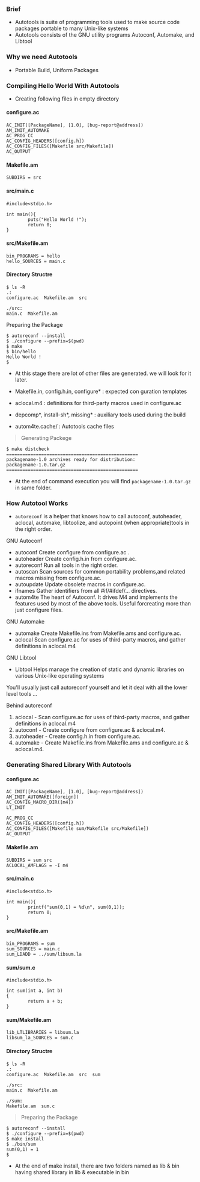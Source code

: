 ### Brief
- Autotools is suite of programming tools used to make source code packages portable to many Unix-like systems
- Autotools consists of the GNU utility programs Autoconf, Automake, and Libtool

### Why we need Autotools

- Portable Build, Uniform Packages

### Compiling Hello World With Autotools

- Creating following files in empty directory

#### configure.ac
```
AC_INIT([PackageName], [1.0], [bug-report@address])
AM_INIT_AUTOMAKE
AC_PROG_CC
AC_CONFIG_HEADERS([config.h])
AC_CONFIG_FILES([Makefile src/Makefile])
AC_OUTPUT
```
#### Makefile.am
```
SUBDIRS = src
```
#### src/main.c
```
#include<stdio.h>

int main(){
        puts("Hello World !");
        return 0;
}
```
#### src/Makefile.am
```
bin_PROGRAMS = hello
hello_SOURCES = main.c
```
#### Directory Structre
```
$ ls -R
.:
configure.ac  Makefile.am  src

./src:
main.c  Makefile.am
```
Preparing the Package

```
$ autoreconf --install
$ ./configure --prefix=$(pwd)
$ make
$ bin/hello
Hello World !
$
```
- At this stage there are lot of other files are generated. we will look for it later.

- Makefile.in, config.h.in, configure* : expected con guration templates
- aclocal.m4 : definitions for third-party macros used in configure.ac
- depcomp*, install-sh*, missing* : auxiliary tools used during the build 
- autom4te.cache/ : Autotools cache files

> Generating Packege

```
$ make distcheck
=================================================
packagename-1.0 archives ready for distribution:
packagename-1.0.tar.gz
=================================================
```
- At the end of command execution you will find `packagename-1.0.tar.gz` in same folder.

### How Autotool Works

- `autoreconf` is a helper that knows how to call autoconf, autoheader, aclocal, automake, libtoolize, and autopoint (when appropriate)tools in the right order.


GNU Autoconf
- autoconf  Create configure from configure.ac .
- autoheader  Create config.h.in from configure.ac.
- autoreconf  Run all tools in the right order.
- autoscan  Scan sources for common portability problems,and related macros missing from configure.ac.
- autoupdate  Update obsolete macros in configure.ac.
- ifnames  Gather identifiers from all #if/#ifdef/... directives.
- autom4te  The heart of Autoconf. It drives M4 and implements the features used by most of the above tools.  Useful forcreating more than just configure files.

GNU Automake
- automake  Create Makefile.ins from Makefile.ams and configure.ac.
- aclocal  Scan configure.ac for uses of third-party macros, and gather definitions in aclocal.m4 

GNU Libtool
- Libtool Helps manage the creation of static and dynamic libraries on various Unix-like operating systems

You'll usually just call autoreconf yourself and let it deal with all the lower level tools ...

Behind autoreconf
1. aclocal - Scan configure.ac for uses of third-party macros, and gather definitions in aclocal.m4 
2. autoconf - Create configure from configure.ac & aclocal.m4.
3. autoheader - Create config.h.in from configure.ac.
4. automake - Create Makefile.ins from Makefile.ams and configure.ac & aclocal.m4.

### Generating Shared Library With Autotools

#### configure.ac
```
AC_INIT([PackageName], [1.0], [bug-report@address])
AM_INIT_AUTOMAKE([foreign])
AC_CONFIG_MACRO_DIR([m4])
LT_INIT

AC_PROG_CC
AC_CONFIG_HEADERS([config.h])
AC_CONFIG_FILES([Makefile sum/Makefile src/Makefile])
AC_OUTPUT
```
#### Makefile.am
```
SUBDIRS = sum src
ACLOCAL_AMFLAGS = -I m4
```
#### src/main.c
```
#include<stdio.h>

int main(){
        printf("sum(0,1) = %d\n", sum(0,1));
        return 0;
}
```
#### src/Makefile.am
```
bin_PROGRAMS = sum
sum_SOURCES = main.c
sum_LDADD = ../sum/libsum.la
```
#### sum/sum.c
```
#include<stdio.h>

int sum(int a, int b)
{
        return a + b;
}
```
#### sum/Makefile.am
```
lib_LTLIBRARIES = libsum.la
libsum_la_SOURCES = sum.c
```
#### Directory Structre
```
$ ls -R
.:
configure.ac  Makefile.am  src  sum

./src:
main.c  Makefile.am

./sum:
Makefile.am  sum.c
```

> Preparing the Package

```
$ autoreconf --install
$ ./configure --prefix=$(pwd)
$ make install
$ ./bin/sum
sum(0,1) = 1
$
```
- At the end of make install, there are two folders named as lib & bin having shared library in lib & executable in bin
